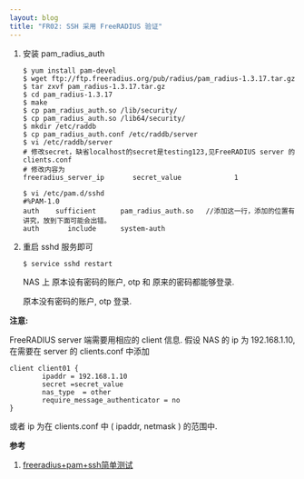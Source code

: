```yaml
---
layout: blog
title: "FR02: SSH 采用 FreeRADIUS 验证"
---
```


1. 安装 pam\_radius\_auth

   ```
   $ yum install pam-devel
   $ wget ftp://ftp.freeradius.org/pub/radius/pam_radius-1.3.17.tar.gz
   $ tar zxvf pam_radius-1.3.17.tar.gz
   $ cd pam_radius-1.3.17
   $ make
   $ cp pam_radius_auth.so /lib/security/
   $ cp pam_radius_auth.so /lib64/security/
   $ mkdir /etc/raddb
   $ cp pam_radius_auth.conf /etc/raddb/server
   $ vi /etc/raddb/server
   # 修改secret，缺省localhost的secret是testing123,见FreeRADIUS server 的clients.conf
   # 修改内容为
   freeradius_server_ip       secret_value             1

   $ vi /etc/pam.d/sshd
   #%PAM-1.0
   auth    sufficient      pam_radius_auth.so   //添加这一行，添加的位置有讲究，放到下面可能会出错。
   auth       include      system-auth
   ```

1. 重启 sshd 服务即可

   ```
   $ service sshd restart
   ```

   NAS 上 原本设有密码的账户, otp 和 原来的密码都能够登录.

   原本没有密码的账户, otp 登录.


**注意:**

FreeRADIUS server 端需要用相应的 client 信息. 假设 NAS 的 ip 为 192.168.1.10, 在需要在 server 的 clients.conf 中添加

```
client client01 {
        ipaddr = 192.168.1.10
        secret =secret_value
        nas_type  = other
        require_message_authenticator = no
}
```

或者 ip 为在 clients.conf 中 ( ipaddr, netmask ) 的范围中.

**参考**

1. [freeradius+pam+ssh简单测试 ](http://orzee.blog.51cto.com/3105498/618098)
